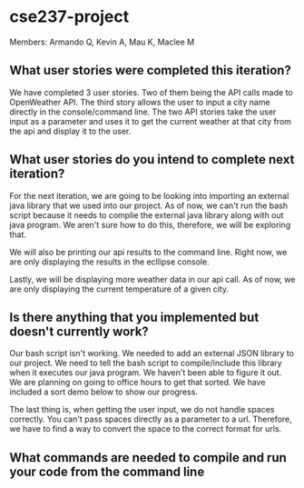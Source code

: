 # cse237-project
Members: Armando Q, Kevin A, Mau K, Maclee M

## What user stories were completed this iteration?

We have completed 3 user stories. Two of them being the API calls made to OpenWeather API. The third story allows the user to input a city name directly in the console/command line. The two API stories take the user input as a parameter and uses it to get the current weather at that city from the api and display it to the user.

## What user stories do you intend to complete next iteration?
For the next iteration, we are going to be looking into importing an external java library that we used into our project. As of now, we can't run the bash script because it needs to complie the external java library along with out java program. We aren't sure how to do this, therefore, we will be exploring that. 

We will also be printing our api results to the command line. Right now, we are only displaying the results in the ecllipse console.

Lastly, we will be displaying more weather data in our api call. As of now, we are only displaying the current temperature of a given city. 


## Is there anything that you implemented but doesn't currently work?

Our bash script isn't working. We needed to add an external JSON library to our project. We need to tell the bash script to compile/include this library when it executes our java program. We haven't been able to figure it out. We are planning on going to office hours to get that sorted. We have included a sort demo below to show our progress. 

The last thing is, when getting the user input, we do not handle spaces correctly. You can't pass spaces directly as a parameter to a url. Therefore, we have to find a way to convert the space to the correct format for urls.

## What commands are needed to compile and run your code from the command line

